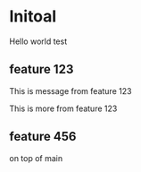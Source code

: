 # Initoal

Hello world test

## feature 123

This is message from feature 123

This is more from feature 123

## feature 456

on top of main